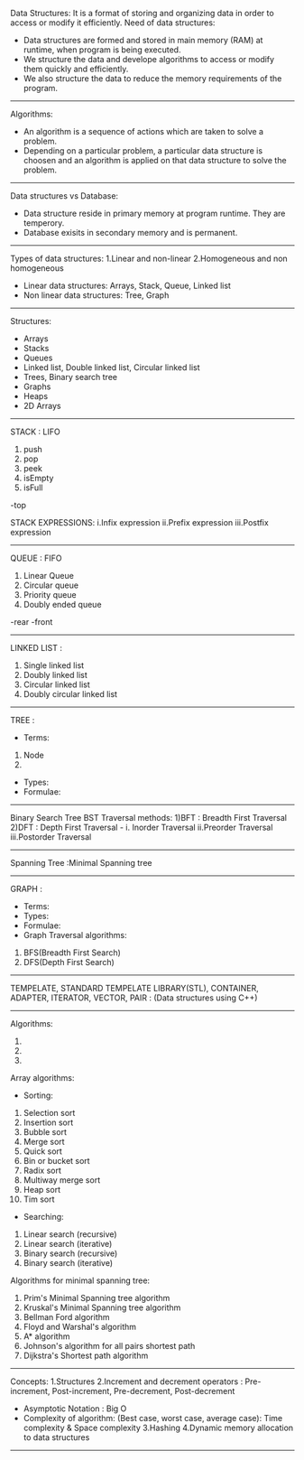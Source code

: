 Data Structures: It is a format of storing and organizing data in order to access or modify it efficiently.
Need of data structures:

- Data structures are formed and stored in main memory (RAM) at runtime, when program is being executed.
- We structure the data and develope algorithms to access or modify them quickly and efficiently.
- We also structure the data to reduce the memory requirements of the program.

---

Algorithms:

- An algorithm is a sequence of actions which are taken to solve a problem.
- Depending on a particular problem, a particular data structure is choosen and an algorithm is applied on that data structure to solve the problem.

---

Data structures vs Database:

- Data structure reside in primary memory at program runtime. They are temperory.
- Database exisits in secondary memory and is permanent.

---

Types of data structures:
1.Linear and non-linear
2.Homogeneous and non homogeneous

- Linear data structures: Arrays, Stack, Queue, Linked list
- Non linear data structures: Tree, Graph

---

Structures:

- Arrays
- Stacks
- Queues
- Linked list, Double linked list, Circular linked list
- Trees, Binary search tree
- Graphs
- Heaps
- 2D Arrays

---

STACK : LIFO

1. push
2. pop
3. peek
4. isEmpty
5. isFull

-top

STACK EXPRESSIONS:
i.Infix expression
ii.Prefix expression
iii.Postfix expression

---

QUEUE : FIFO

1. Linear Queue
2. Circular queue
3. Priority queue
4. Doubly ended queue

-rear
-front

---

LINKED LIST :

1. Single linked list
2. Doubly linked list
3. Circular linked list
4. Doubly circular linked list

---

TREE :

- Terms:

1. Node
2.

- Types:
- Formulae:

---

Binary Search Tree
BST Traversal methods:
1)BFT : Breadth First Traversal
2)DFT : Depth First Traversal -
i. Inorder Traversal
ii.Preorder Traversal
iii.Postorder Traversal

---

Spanning Tree :Minimal Spanning tree

---

GRAPH :

- Terms:
- Types:
- Formulae:
- Graph Traversal algorithms:

1. BFS(Breadth First Search)
2. DFS(Depth First Search)

---

TEMPELATE, STANDARD TEMPELATE LIBRARY(STL), CONTAINER, ADAPTER, ITERATOR, VECTOR, PAIR : (Data structures using C++)

---

Algorithms:

1.
2.
3.

Array algorithms:

- Sorting:

1. Selection sort
2. Insertion sort
3. Bubble sort
4. Merge sort
5. Quick sort
6. Bin or bucket sort
7. Radix sort
8. Multiway merge sort
9. Heap sort
10. Tim sort

- Searching:

1. Linear search (recursive)
2. Linear search (iterative)
3. Binary search (recursive)
4. Binary search (iterative)

Algorithms for minimal spanning tree:

1. Prim's Minimal Spanning tree algorithm
2. Kruskal's Minimal Spanning tree algorithm
3. Bellman Ford algorithm
4. Floyd and Warshal's algorithm
5. A\* algorithm
6. Johnson's algorithm for all pairs shortest path
7. Dijkstra's Shortest path algorithm

---

Concepts:
1.Structures
2.Increment and decrement operators : Pre-increment, Post-increment, Pre-decrement, Post-decrement

- Asymptotic Notation : Big O
- Complexity of algorithm: (Best case, worst case, average case): Time complexity & Space complexity
  3.Hashing
  4.Dynamic memory allocation to data structures

---
